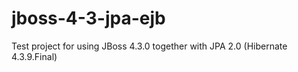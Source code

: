 # jboss-4-3-jpa-ejb
Test project for using JBoss 4.3.0 together with JPA 2.0 (Hibernate 4.3.9.Final)
